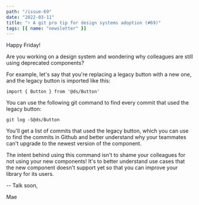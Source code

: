 ```yaml
---
path: "/issue-69"
date: "2022-03-11"
title: "⚡ A git pro tip for design systems adoption (#69)"
tags: [{ name: "newsletter" }]
---
```


Happy Friday!

Are you working on a design system and wondering why colleagues are still using deprecated components?

For example, let's say that you're replacing a legacy button with a new one, and the legacy button is imported like this:

`import { Button } from '@ds/Button'`

You can use the following git command to find every commit that used the legacy button:

`git log -S@ds/Button`

You'll get a list of commits that used the legacy button, which you can use to find the commits in Github and better understand why your teammates can't upgrade to the newest version of the component.

The intent behind using this command isn't to shame your colleagues for not using your new components! It's to better understand use cases that the new component doesn't support yet so that you can improve your library for its users.

--
Talk soon,

Mae
